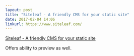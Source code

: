 ```yaml
---
layout: post
title: "Siteleaf - A friendly CMS for your static site"
date: 2017-02-04 14:06
linkurl: https://www.siteleaf.com/
---
```


[Siteleaf - A friendly CMS for your static site](https://www.siteleaf.com/)

Offers ability to preview as well.